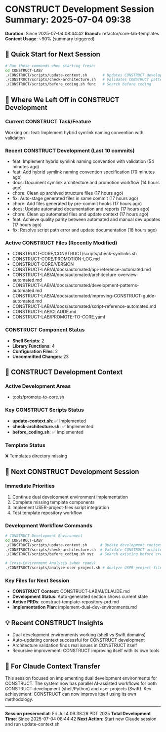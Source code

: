 # CONSTRUCT Development Session Summary: 2025-07-04 09:38
**Duration**: Since 2025-07-04 08:44:42
**Branch**: refactor/core-lab-templates
**Context Usage**: ~90% (summary triggered)

## 🎯 Quick Start for Next Session
```bash
# Run these commands when starting fresh:
cd CONSTRUCT-LAB/
./CONSTRUCT/scripts/update-context.sh       # Updates CONSTRUCT development context
./CONSTRUCT/scripts/check-architecture.sh   # Validates CONSTRUCT patterns
./CONSTRUCT/scripts/before_coding.sh func   # Search before coding
```

## 📍 Where We Left Off in CONSTRUCT Development

### Current CONSTRUCT Task/Feature
Working on: feat: Implement hybrid symlink naming convention with validation

### Recent CONSTRUCT Development (Last 10 commits)
- feat: Implement hybrid symlink naming convention with validation (54 minutes ago)
- feat: Add hybrid symlink naming convention specification (70 minutes ago)
- docs: Document symlink architecture and promotion workflow (14 hours ago)
- chore: Clean up archived structure files (17 hours ago)
- fix: Auto-stage generated files in same commit (17 hours ago)
- chore: Add files generated by pre-commit hooks (17 hours ago)
- docs: Update automated documentation and reports (17 hours ago)
- chore: Clean up automated files and update context (17 hours ago)
- feat: Achieve quality parity between automated and manual dev updates (17 hours ago)
- fix: Resolve script path error and update documentation (18 hours ago)

### Active CONSTRUCT Files (Recently Modified)
- CONSTRUCT-CORE/CONSTRUCT/scripts/check-symlinks.sh
- CONSTRUCT-CORE/PROMOTION-LOG.md
- CONSTRUCT-CORE/VERSION
- CONSTRUCT-LAB/AI/docs/automated/api-reference-automated.md
- CONSTRUCT-LAB/AI/docs/automated/architecture-overview-automated.md
- CONSTRUCT-LAB/AI/docs/automated/development-patterns-automated.md
- CONSTRUCT-LAB/AI/docs/automated/improving-CONSTRUCT-guide-automated.md
- CONSTRUCT-LAB/AI/docs/automated/script-reference-automated.md
- CONSTRUCT-LAB/CLAUDE.md
- CONSTRUCT-LAB/PROMOTE-TO-CORE.yaml

### CONSTRUCT Component Status
- **Shell Scripts**:        2
- **Library Functions**:        4
- **Configuration Files**:        2
- **Uncommitted Changes**:       23

## 🔧 CONSTRUCT Development Context

### Active Development Areas
- tools/promote-to-core.sh

### Key CONSTRUCT Scripts Status
- **update-context.sh**: ✅ Implemented
- **check-architecture.sh**: ✅ Implemented
- **before_coding.sh**: ✅ Implemented

### Template Status
❌ Templates directory missing

## 🚀 Next CONSTRUCT Development Session

### Immediate Priorities
1. Continue dual development environment implementation
2. Complete missing template components
3. Implement USER-project-files script integration
4. Test template repository workflow

### Development Workflow Commands
```bash
# CONSTRUCT Development Environment
cd CONSTRUCT-LAB/
./CONSTRUCT/scripts/update-context.sh      # Update development context
./CONSTRUCT/scripts/check-architecture.sh  # Validate CONSTRUCT architecture
./CONSTRUCT/scripts/before_coding.sh xyz   # Search existing before creating

# Cross-Environment Analysis (when ready)
./CONSTRUCT/scripts/analyze-user-project.sh # Analyze USER-project-files patterns
```

### Key Files for Next Session
- **CONSTRUCT Context**: CONSTRUCT-LAB/AI/CLAUDE.md
- **Development Status**: Auto-generated section shows current state
- **Active PRDs**: construct-template-repository-prd.md
- **Implementation Plan**: implement-dual-dev-environments.md

## 💡 Recent CONSTRUCT Insights
- Dual development environments working (shell vs Swift domains)
- Auto-updating context successful for CONSTRUCT development
- Architecture validation finds real issues in CONSTRUCT itself
- Recursive improvement: CONSTRUCT improving itself with its own tools

## 🤖 For Claude Context Transfer
This session focused on implementing dual development environments for CONSTRUCT. The system now has parallel AI-assisted workflows for both CONSTRUCT development (shell/Python) and user projects (Swift). Key achievement: CONSTRUCT can now improve itself using its own methodology.

---
**Session preserved at**: Fri Jul  4 09:38:26 PDT 2025
**Total Development Time**: Since 2025-07-04 08:44:42
**Next Action**: Start new Claude session and run update-context.sh
